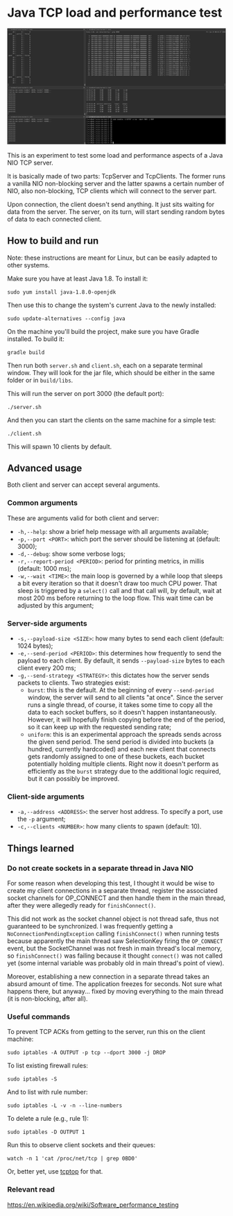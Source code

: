 
# Java TCP load and performance test

![](screenshots/screenshot-20200124-0200.png)

This is an experiment to test some load and performance aspects of a Java NIO TCP server.

It is basically made of two parts: TcpServer and TcpClients. The former runs a vanilla NIO non-blocking server and the latter spawns a certain number of NIO, also non-blocking, TCP clients which will connect to the server part.

Upon connection, the client doesn't send anything. It just sits waiting for data from the server. The server, on its turn, will start sending random bytes of data to each connected client.

## How to build and run

Note: these instructions are meant for Linux, but can be easily adapted to other systems.

Make sure you have at least Java 1.8. To install it:

    sudo yum install java-1.8.0-openjdk

Then use this to change the system's current Java to the newly installed:

    sudo update-alternatives --config java

On the machine you'll build the project, make sure you have Gradle installed. To build it:

    gradle build
    
Then run both `server.sh` and `client.sh`, each on a separate terminal window. They will look for the jar file, which should be either in the same folder or in `build/libs`.

This will run the server on port 3000 (the default port):

    ./server.sh

And then you can start the clients on the same machine for a simple test:

    ./client.sh

This will spawn 10 clients by default.

## Advanced usage

Both client and server can accept several arguments.

### Common arguments

These are arguments valid for both client and server:

* `-h,--help`: show a brief help message with all arguments available;
* `-p,--port <PORT>`: which port the server should be listening at (default: 3000);
* `-d,--debug`: show some verbose logs;
* `-r,--report-period <PERIOD>`: period for printing metrics, in millis (default: 1000 ms);
* `-w,--wait <TIME>`: the main loop is governed by a while loop that sleeps a bit every iteration so that it doesn't draw too much CPU power. That sleep is triggered by a `select()` call and that call will, by default, wait at most 200 ms before returning to the loop flow. This wait time can be adjusted by this argument;

### Server-side arguments

* `-s,--payload-size <SIZE>`: how many bytes to send each client (default: 1024 bytes);
* `-e,--send-period <PERIOD>`: this determines how frequently to send the payload to each client. By default, it sends `--payload-size` bytes to each client every 200 ms;
* `-g,--send-strategy <STRATEGY>`: this dictates how the server sends packets to clients. Two strategies exist:
  - `burst`: this is the default. At the beginning of every `--send-period` window, the server will send to all clients "at once". Since the server runs a single thread, of course, it takes some time to copy all the data to each socket buffers, so it doesn't happen instantaneously. However, it will hopefully finish copying before the end of the period, so it can keep up with the requested sending rate;
  - `uniform`: this is an experimental approach the spreads sends across the given send period. The send period is divided into buckets (a hundred, currently hardcoded) and each new client that connects gets randomly assigned to one of these buckets, each bucket potentially holding multiple clients. Right now it doesn't perform as efficiently as the `burst` strategy due to the additional logic required, but it can possibly be improved.

### Client-side arguments

* `-a,--address <ADDRESS>`: the server host address. To specify a port, use the `-p` argument;
* `-c,--clients <NUMBER>`: how many clients to spawn (default: 10).

## Things learned

### Do not create sockets in a separate thread in Java NIO

For some reason when developing this test, I thought it would be wise to create my client connections in a separate thread, register the associated socket channels for OP_CONNECT and then handle them in the main thread, after they were allegedly ready for `finishConnect()`.

This did not work as the socket channel object is not thread safe, thus not guaranteed to be synchronized. I was frequently getting a `NoConnectionPendingException` calling `finishConnect()` when running tests because apparently the main thread saw SelectionKey firing the `OP_CONNECT` event, but the SocketChannel was not fresh in main thread's local memory, so `finishConnect()` was failing because it thought `connect()` was not called yet (some internal variable was probably old in main thread's point of view).

Moreover, establishing a new connection in a separate thread takes an absurd amount of time. The application freezes for seconds. Not sure what happens there, but anyway... fixed by moving everything to the main thread (it is non-blocking, after all).

### Useful commands

To prevent TCP ACKs from getting to the server, run this on the client machine:

    sudo iptables -A OUTPUT -p tcp --dport 3000 -j DROP

To list existing firewall rules:

    sudo iptables -S

And to list with rule number:

    sudo iptables -L -v -n --line-numbers

To delete a rule (e.g., rule 1):

    sudo iptables -D OUTPUT 1

Run this to observe client sockets and their queues:

    watch -n 1 'cat /proc/net/tcp | grep 0BD0'

Or, better yet, use [tcptop](https://github.com/luciopaiva/tcptop) for that.

### Relevant read

https://en.wikipedia.org/wiki/Software_performance_testing
